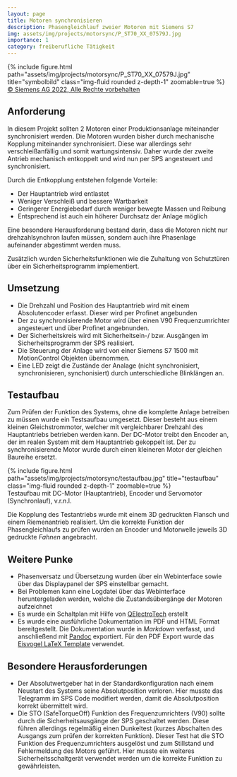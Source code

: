 ```yaml
---
layout: page
title: Motoren synchronisieren
description: Phasengleichlauf zweier Motoren mit Siemens S7
img: assets/img/projects/motorsync/P_ST70_XX_07579J.jpg
importance: 1
category: freiberufliche Tätigkeit
---
```


<div class="row">
    <div class="col-sm mt-3 mt-md-0 text-center">
        {% include figure.html path="assets/img/projects/motorsync/P_ST70_XX_07579J.jpg" title="symbolbild" class="img-fluid rounded z-depth-1" zoomable=true %}
    </div>
</div>
<div class="caption">
    <a href="https://www.automation.siemens.com/bilddb/index.aspx?gridview=view2&objkey=P_ST70_XX_07579&showdetail=true&view=Searc">© Siemens AG 2022, Alle Rechte vorbehalten</a>
</div>

## Anforderung

In diesem Projekt sollten 2 Motoren einer Produktionsanlage miteinander synchronisiert werden.
Die Motoren wurden bisher durch mechanische Kopplung miteinander synchronisiert. Diese war allerdings sehr verschleißanfällig und somit wartungsintensiv.
Daher wurde der zweite Antrieb mechanisch entkoppelt und wird nun per SPS angesteuert und synchronisiert.

Durch die Entkopplung entstehen folgende Vorteile:
- Der Hauptantrieb wird entlastet
- Weniger Verschleiß und bessere Wartbarkeit
- Geringerer Energiebedarf durch weniger bewegte Massen und Reibung
- Entsprechend ist auch ein höherer Durchsatz der Anlage möglich

Eine besondere Herausforderung bestand darin, dass die Motoren nicht nur drehzahlsynchron laufen müssen, sondern auch ihre Phasenlage aufeinander abgestimmt werden muss.

Zusätzlich wurden Sicherheitsfunktionen wie die Zuhaltung von Schutztüren über ein Sicherheitsprogramm implementiert.

## Umsetzung

- Die Drehzahl und Position des Hauptantrieb wird mit einem Absolutencoder erfasst. Dieser wird per Profinet angebunden
- Der zu synchronisierende Motor wird über einen V90 Frequenzumrichter angesteuert und über Profinet angebnunden.
- Der Sicherheitskreis wird mit Sicherheitsein-/ bzw. Ausgängen im Sicherheitsprogramm der SPS realisiert.
- Die Steuerung der Anlage wird von einer Siemens S7 1500 mit MotionControl Objekten übernommen.
- Eine LED zeigt die Zustände der Analage (nicht synchronisiert, synchronisieren, synchonisiert) durch unterschiedliche Blinklängen an.

## Testaufbau

Zum Prüfen der Funktion des Systems, ohne die komplette Anlage betreiben zu müssen wurde ein Testsaufbau umgesetzt. Dieser besteht aus einem kleinen Gleichstrommotor, welcher mit vergleichbarer Drehzahl des Hauptantriebs betrieben werden kann.
Der DC-Motor treibt den Encoder an, der im realen System mit dem Hauptantrieb gekoppelt ist.
Der zu synchronisierende Motor wurde durch einen kleineren Motor der gleichen Baureihe ersetzt.

<div class="row">
    <div class="col-sm mt-3 mt-md-0">
        {% include figure.html path="assets/img/projects/motorsync/testaufbau.jpg" title="testaufbau" class="img-fluid rounded z-depth-1" zoomable=true %}
    </div>
</div>
<div class="caption">
    Testaufbau mit DC-Motor (Hauptantrieb), Encoder und Servomotor (Synchronlauf), v.r.n.l.
</div>

Die Kopplung des Testantriebs wurde mit einem 3D gedruckten Flansch und einem Riemenantrieb realisiert.
Um die korrekte Funktion der Phasengleichlaufs zu prüfen wurden an Encoder und Motorwelle jeweils 3D gedruckte *Fahnen* angebracht.

## Weitere Punke

- Phasenversatz und Übersetzung wurden über ein Webinterface sowie über das Displaypanel der SPS einstellbar gemacht.
- Bei Problemen kann eine Logdatei über das Webinterface heruntergeladen werden, welche die Zustandsübergänge der Motoren aufzeichnet
- Es wurde ein Schaltplan mit Hilfe von [QElectroTech](https://qelectrotech.org/) erstellt
- Es wurde eine ausführliche Dokumentation im PDF und HTML Format bereitgestellt. Die Dokumentation wurde in *Markdown* verfasst, und anschließend mit [Pandoc](https://pandoc.org/) exportiert. Für den PDF Export wurde das [Eisvogel LaTeX Template](https://github.com/Wandmalfarbe/pandoc-latex-template) verwendet.



## Besondere Herausforderungen

- Der Absolutwertgeber hat in der Standardkonfiguration nach einem Neustart des Systems seine Absolutposition verloren. Hier musste das Telegramm im SPS Code modifiert werden, damit die Absolutposition korrekt übermittelt wird.
- Die STO (SafeTorqueOff) Funktion des Frequenzumrichters (V90) sollte durch die Sicherheitsausgänge der SPS geschaltet werden. Diese führen allerdings regelmäßig einen Dunkeltest (kurzes Abschalten des Ausgangs zum prüfen der korrekten Funktion). Dieser Test hat die STO Funktion des Frequenzumrichters ausgelöst und zum Stillstand und Fehlermeldung des Motors geführt. Hier musste ein weiteres Sicherheitsschaltgerät verwendet werden um die korrekte Funktion zu gewährleisten.
